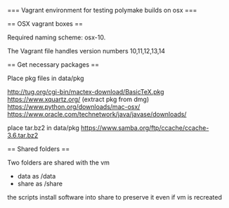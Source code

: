 === Vagrant environment for testing polymake builds on osx ===

== OSX vagrant boxes ==

Required naming scheme: osx-10.<version>

The Vagrant file handles version numbers 10,11,12,13,14

== Get necessary packages ==

Place pkg files in data/pkg

http://tug.org/cgi-bin/mactex-download/BasicTeX.pkg
https://www.xquartz.org/  (extract pkg from dmg)
https://www.python.org/downloads/mac-osx/
https://www.oracle.com/technetwork/java/javase/downloads/

place tar.bz2 in data/pkg
https://www.samba.org/ftp/ccache/ccache-3.6.tar.bz2

== Shared folders ==

Two folders are shared with the vm

- data as /data
- share as /share

the scripts install software into share to preserve it even if vm is recreated